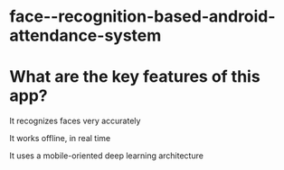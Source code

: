 # face--recognition-based-android-attendance-system

# What are the key features of this app?

It recognizes faces very accurately

It works offline, in real time

It uses a mobile-oriented deep learning architecture
 
